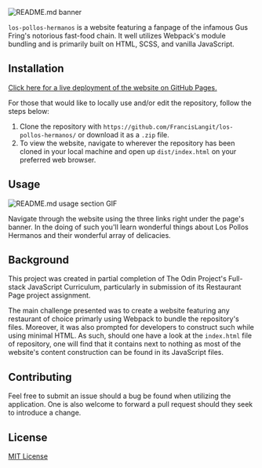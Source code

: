 ![README.md banner]()

`los-pollos-hermanos` is a website featuring a fanpage of the infamous Gus Fring's notorious fast-food chain. It well utilizes Webpack's module bundling and is primarily built on HTML, SCSS, and vanilla JavaScript.

## Installation

[Click here for a live deployment of the website on GitHub Pages.](https://francislangit.github.io/calculator/)

For those that would like to locally use and/or edit the repository, follow the steps below:

1. Clone the repository with `https://github.com/FrancisLangit/los-pollos-hermanos/` or download it as a `.zip` file.
2. To view the website, navigate to wherever the repository has been cloned in your local machine and open up `dist/index.html` on your preferred web browser.

## Usage

![README.md usage section GIF]()

Navigate through the website using the three links right under the page's banner. In the doing of such you'll learn wonderful things about Los Pollos Hermanos and their wonderful array of delicacies.

## Background

This project was created in partial completion of The Odin Project's Full-stack JavaScript Curriculum, particularly in submission of its Restaurant Page project assignment.

The main challenge presented was to create a website featuring any restaurant of choice primarly using Webpack to bundle the repository's files. Moreover, it was also prompted for developers to construct such while using minimal HTML. As such, should one have a look at the `index.html` file of repository, one will find that it contains next to nothing as most of the website's content construction can be found in its JavaScript files.  

## Contributing

Feel free to submit an issue should a bug be found when utilizing the  application. One is also welcome to forward a pull request should they  seek to introduce a change.

## License

[MIT License](https://github.com/FrancisLangit/los-pollos-hermanos/blob/main/LICENSE)

 